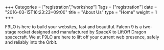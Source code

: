 +++
Categories = ["registration","workshop"]
Tags = ["registration"]
date = "2016-03-15T16:23:23+09:00"
title = "About Us"
type = "Home"
weight = 1
+++

F9LO is here to build your websites, fast and beautiful. Falcon 9 is a two-stage rocket designed and manufactured by SpaceX to LiftOff Dragon spacecraft. We at F9LO are here to lift off your current web presence, safely and reliably into the Orbit.
